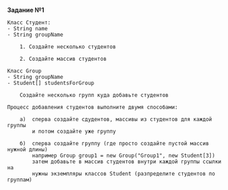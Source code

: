 
**Задание №1**

    Класс Студент:
    - String name
    - String groupName

        1. Создайте несколько студентов
    
        2. Создайте массив студентов

    Класс Group
    - String groupName
    - Student[] studentsForGroup

        Создайте несколько групп куда добавьте студентов

    Процесс добавления студентов выполните двумя способами:
        
        а)  сперва создайте сдудентов, массивы из студентов для каждой группы
            и потом создайте уже группу
        
        б)  сперва создайте группу (где просто создайте пустой массив нужной длины)
            например Group group1 = new Group("Group1", new Student[3])
            затем добавьте в массив студентов внутри каждой группы ссылки на
            нужны экземпляры классов Student (разпределите студентов по группам)